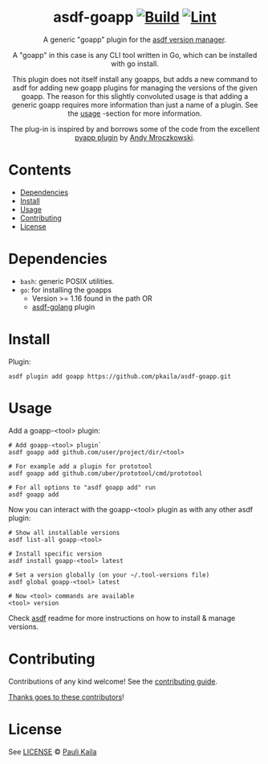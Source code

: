 <div align="center">

# asdf-goapp [![Build](https://github.com/pkaila/asdf-goapp/actions/workflows/build.yml/badge.svg)](https://github.com/pkaila/asdf-goapp/actions/workflows/build.yml) [![Lint](https://github.com/pkaila/asdf-goapp/actions/workflows/lint.yml/badge.svg)](https://github.com/pkaila/asdf-goapp/actions/workflows/lint.yml)

A generic "goapp" plugin for the [asdf version manager](https://asdf-vm.com).

A "goapp" in this case is any CLI tool written in Go, which can be installed with go install.

This plugin does not itself install any goapps, but adds a new command to asdf for adding new goapp plugins
for managing the versions of the given goapp. The reason for this slightly convoluted usage is that
adding a generic goapp requires more information than just a name of a plugin. See the [usage](#usage) -section
for more information.

The plug-in is inspired by and borrows some of the code from the excellent
[pyapp plugin](https://github.com/amrox/asdf-pyapp) by [Andy Mroczkowski](https://github.com/amrox/).

</div>

# Contents

- [Dependencies](#dependencies)
- [Install](#install)
- [Usage](#usage)
- [Contributing](#contributing)
- [License](#license)

# Dependencies

- `bash`: generic POSIX utilities.
- `go`: for installing the goapps
  - Version >= 1.16 found in the path OR
  - [asdf-golang](https://github.com/kennyp/asdf-golang) plugin

# Install

Plugin:

```shell
asdf plugin add goapp https://github.com/pkaila/asdf-goapp.git
```
# Usage

Add a goapp-\<tool\> plugin:

```shell
# Add goapp-<tool> plugin`
asdf goapp add github.com/user/project/dir/<tool>

# For example add a plugin for prototool
asdf goapp add github.com/uber/prototool/cmd/prototool

# For all options to "asdf goapp add" run
asdf goapp add
```

Now you can interact with the goapp-\<tool\> plugin as with any other asdf plugin:

```shell
# Show all installable versions
asdf list-all goapp-<tool>

# Install specific version
asdf install goapp-<tool> latest

# Set a version globally (on your ~/.tool-versions file)
asdf global goapp-<tool> latest

# Now <tool> commands are available
<tool> version
```

Check [asdf](https://github.com/asdf-vm/asdf) readme for more instructions on how to
install & manage versions.

# Contributing

Contributions of any kind welcome! See the [contributing guide](contributing.md).

[Thanks goes to these contributors](https://github.com/pkaila/asdf-goapp/graphs/contributors)!

# License

See [LICENSE](LICENSE) © [Pauli Kaila](https://github.com/pkaila/)
